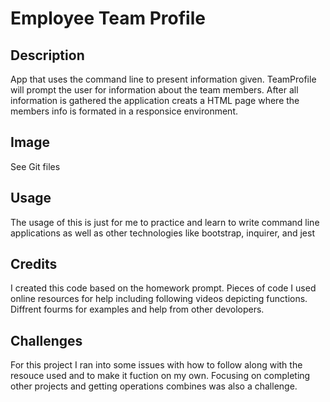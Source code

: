 # Employee Team Profile

## Description

App that uses the command line to present information given. TeamProfile will prompt the user for information about the team members. After all information is gathered the application creats a HTML page where the members info is formated in a responsice environment.

## Image

See Git files

## Usage

The usage of this is just for me to practice and learn to write command line applications as well as other technologies like bootstrap, inquirer, and jest

## Credits

I created this code based on the homework prompt. Pieces of code I used online resources for help including following videos depicting functions. Diffrent fourms for examples and help from other devolopers.

## Challenges

For this project I ran into some issues with how to follow along with the resouce used and to make it fuction on my own. Focusing on completing other projects and getting operations combines was also a challenge.
